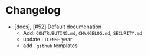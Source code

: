 # Changelog

- [docs], [#52] Default documenation
  - Add: `CONTRUBUTING.md`, `CHANGELOG.md`, `SECURITY.md`
  - update `LICENSE` year
  - add `.github` templates
